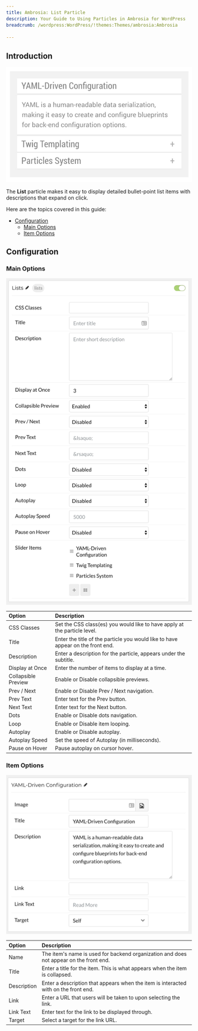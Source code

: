 ```yaml
---
title: Ambrosia: List Particle
description: Your Guide to Using Particles in Ambrosia for WordPress
breadcrumb: /wordpress:WordPress/!themes:Themes/ambrosia:Ambrosia

---
```


## Introduction

![](assets/particle_list1.jpeg)

The **List** particle makes it easy to display detailed bullet-point list items with descriptions that expand on click.

Here are the topics covered in this guide:

* [Configuration](#configuration)
    - [Main Options](#main-options)
    - [Item Options](#item-options)

## Configuration

### Main Options 

![](assets/particle_list2.jpeg)

| Option              | Description                                                                     |
| :-----              | :-----                                                                          |
| CSS Classes         | Set the CSS class(es) you would like to have apply at the particle level.       |
| Title               | Enter the title of the particle you would like to have appear on the front end. |
| Description         | Enter a description for the particle, appears under the subtitle.               |
| Display at Once     | Enter the number of items to display at a time.                                 |
| Collapsible Preview | Enable or Disable collapsible previews.                                         |
| Prev / Next         | Enable or Disable Prev / Next navigation.                                       |
| Prev Text           | Enter text for the Prev button.                                                 |
| Next Text           | Enter text for the Next button.                                                 |
| Dots                | Enable or Disable dots navigation.                                              |
| Loop                | Enable or Disable item looping.                                                 |
| Autoplay            | Enable or Disable autoplay.                                                     |
| Autoplay Speed      | Set the speed of Autoplay (in milliseconds).                                    |
| Pause on Hover      | Pause autoplay on cursor hover.                                                 |

### Item Options

![](assets/particle_list3.jpeg)

| Option      | Description                                                                            |
| :-----      | :-----                                                                                 |
| Name        | The item's name is used for backend organization and does not appear on the front end. |
| Title       | Enter a title for the item. This is what appears when the item is collapsed.           |
| Description | Enter a description that appears when the item is interacted with on the front end.    |
| Link        | Enter a URL that users will be taken to upon selecting the link.                       |
| Link Text   | Enter text for the link to be displayed through.                                       |
| Target      | Select a target for the link URL.                                                      |
